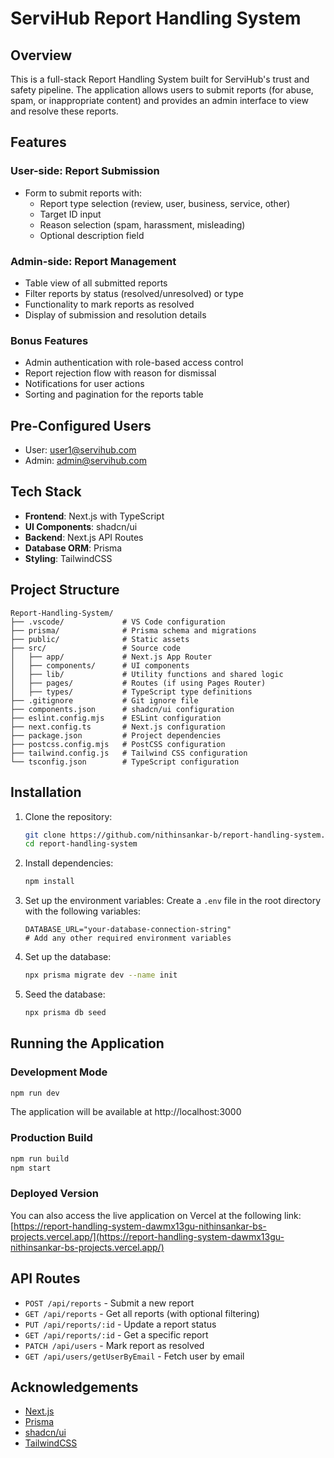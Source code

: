 # ServiHub Report Handling System

## Overview

This is a full-stack Report Handling System built for ServiHub's trust and safety pipeline. The application allows users to submit reports (for abuse, spam, or inappropriate content) and provides an admin interface to view and resolve these reports.

## Features

### User-side: Report Submission
- Form to submit reports with:
  - Report type selection (review, user, business, service, other)
  - Target ID input
  - Reason selection (spam, harassment, misleading)
  - Optional description field

### Admin-side: Report Management
- Table view of all submitted reports
- Filter reports by status (resolved/unresolved) or type
- Functionality to mark reports as resolved
- Display of submission and resolution details

### Bonus Features
- Admin authentication with role-based access control
- Report rejection flow with reason for dismissal
- Notifications for user actions
- Sorting and pagination for the reports table

## Pre-Configured Users
- User: user1@servihub.com
- Admin: admin@servihub.com

## Tech Stack

- **Frontend**: Next.js with TypeScript
- **UI Components**: shadcn/ui
- **Backend**: Next.js API Routes
- **Database ORM**: Prisma
- **Styling**: TailwindCSS

## Project Structure

```
Report-Handling-System/
├── .vscode/             # VS Code configuration
├── prisma/              # Prisma schema and migrations
├── public/              # Static assets
├── src/                 # Source code
│   ├── app/             # Next.js App Router
│   ├── components/      # UI components
│   ├── lib/             # Utility functions and shared logic
│   ├── pages/           # Routes (if using Pages Router)
│   ├── types/           # TypeScript type definitions
├── .gitignore           # Git ignore file
├── components.json      # shadcn/ui configuration
├── eslint.config.mjs    # ESLint configuration
├── next.config.ts       # Next.js configuration
├── package.json         # Project dependencies
├── postcss.config.mjs   # PostCSS configuration
├── tailwind.config.js   # Tailwind CSS configuration
└── tsconfig.json        # TypeScript configuration
```

## Installation

1. Clone the repository:
   ```bash
   git clone https://github.com/nithinsankar-b/report-handling-system.git
   cd report-handling-system
   ```

2. Install dependencies:
   ```bash
   npm install
   ```

3. Set up the environment variables:
   Create a `.env` file in the root directory with the following variables:
   ```
   DATABASE_URL="your-database-connection-string"
   # Add any other required environment variables
   ```

4. Set up the database:
   ```bash
   npx prisma migrate dev --name init
   ```

5. Seed the database:
   ```bash
   npx prisma db seed
   ```

## Running the Application

### Development Mode
```bash
npm run dev
```

The application will be available at http://localhost:3000

### Production Build
```bash
npm run build
npm start
```

### Deployed Version
You can also access the live application on Vercel at the following link: [https://report-handling-system-dawmx13gu-nithinsankar-bs-projects.vercel.app/](https://report-handling-system-dawmx13gu-nithinsankar-bs-projects.vercel.app/)

## API Routes

- `POST /api/reports` - Submit a new report
- `GET /api/reports` - Get all reports (with optional filtering)
- `PUT /api/reports/:id` - Update a report status
- `GET /api/reports/:id` - Get a specific report
- `PATCH /api/users` - Mark report as resolved
- `GET /api/users/getUserByEmail` - Fetch user by email 

## Acknowledgements

- [Next.js](https://nextjs.org/)
- [Prisma](https://www.prisma.io/)
- [shadcn/ui](https://ui.shadcn.com/)
- [TailwindCSS](https://tailwindcss.com/)
